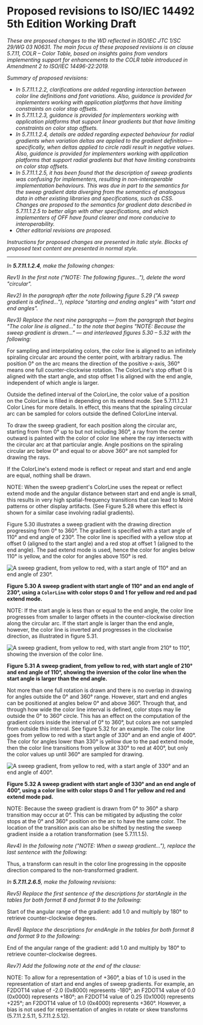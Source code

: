 # Proposed revisions to ISO/IEC 14492 5th Edition Working Draft

_These are proposed changes to the WD reflected in ISO/IEC JTC 1/SC 29/WG 03 N0631. The main focus of these proposed revisions is on clause 5.7.11, COLR – Color Table, based on insights gains from vendors implementing support for enhancements to the COLR table introduced in Amendment 2 to ISO/IEC 14496-22:2019._

_Summary of proposed revisions:_
- _In 5.7.11.1.2.2, clarifications are added regarding interaction between color line definitions and font variations. Also, guidance is provided for implementers working with application platforms that have limiting constraints on color stop offsets._
- _In 5.7.11.1.2.3, guidance is provided for implementers working with application platforms that support linear gradients but that have limiting constraints on color stop offsets._
- _In 5.7.11.1.2.4, details are added regarding expected behaviour for radial gradients when variation deltas are applied to the gradient definition&mdash;specifically, when deltas applied to circle radii result in negative values. Also, guidance is provided for implementers working with application platforms that support radial gradients but that have limiting constraints on color stop offsets._
- _In 5.7.11.1.2.5, it has been found that the description of sweep gradients was confusing for implementers, resulting in non-interoperable implementation behaviours. This was due in part to the semantics for the sweep gradient data diverging from the semantics of analogous data in other existing libraries and specifications, such as CSS. Changes are proposed to the semantics for gradient data described in 5.7.11.1.2.5 to better align with other specifications, and which implementers of OFF have found clearer and more conducive to interoperability._
- _Other editorial revisions are proposed._

_Instructions for proposed changes are presented in italic style. Blocks of proposed text content are presented in normal style._

---

_In **5.7.11.1.2.4**, make the following changes:_

_Rev1) In the first note ("NOTE: The following figures..."), delete the word "circular"._

_Rev2) In the paragraph after the note following figure 5.29 ("A sweep gradient is defined..."), replace "starting and ending angles" with "start and end angles"._

_Rev3) Replace the next nine paragraphs &mdash; from the paragraph that begins "The color line is aligned..." to the note that begins "NOTE: Because the sweep gradient is drawn..." &mdash; and interleaved figures 5.30 &ndash; 5.32 with the following:_

For sampling and interpolating colors, the color line is aligned to an
infinitely spiraling circular arc around the center point, with arbitrary
radius. The position 0° on the arc means the direction of the positive x-axis,
360° means one full counter-clockwise rotation.  The ColorLine's stop offset 0
is aligned with the start angle, and stop offset 1 is aligned with the end
angle, independent of which angle is larger.

Outside the defined interval of the ColorLine, the color value of a position on
the ColorLine is filled in depending on its extend mode. See 5.7.11.1.2.1 Color
Lines for more details. In effect, this means that the spiraling circular arc
can be sampled for colors outside the defined ColorLine interval.

To draw the sweep gradient, for each position along the circular arc, starting
from from 0° up to but not including 360°, a ray from the center outward is
painted with the color of color line where the ray intersects with the circular
arc at that particular angle. Angle positions on the spiraling circular arc
below 0° and equal to or above 360° are not sampled for drawing the rays.

If the ColorLine's extend mode is reflect or repeat and start and end angle are
equal, nothing shall be drawn.

NOTE: When the sweep gradient's ColorLine uses the repeat or reflect extend mode
and the angular distance between start and end angle is small, this results in
very high spatial-frequency transitions that can lead to Moiré patterns or other
display artifacts. (See Figure 5.28 where this effect is shown for a similar
case involving radial gradients).

Figure 5.30 illustrates a sweep gradient with the drawing direction progressing
from 0° to 360°. The gradient is specified with a start angle of 110° and end
angle of 230°. The color line is specified with a yellow stop at offset 0
(aligned to the start angle) and a red stop at offset 1 (aligned to the end
angle). The pad extend mode is used, hence the color for angles below 110° is
yellow, and the color for angles above 150° is red.

![A sweep gradient, from yellow to red, with a start angle of 110° and an end
angle of 230°.](images/colr_conic_gradient_start_stop_angles.r1.png)

**Figure 5.30 A sweep gradient with start angle of 110° and an end angle of
230°, using a `ColorLine` with color stops 0 and 1 for yellow and red and pad
extend mode.**

NOTE: If the start angle is less than or equal to the end angle, the color line
progresses from smaller to larger offsets in the counter-clockwise direction
along the circular arc. If the start angle is larger than the end angle,
however, the color line is inverted and progresses in the clockwise direction,
as illustrated in figure 5.31.

![A sweep gradient, from yellow to red, with start angle from 210° to 110°,
showing the inversion of the color
line.](images/colr_conic_gradient_inverted.png)

**Figure 5.31 A sweep gradient, from yellow to red, with start angle of 210° and
end angle of 110°, showing the inversion of the color line when the start angle
is larger than the end angle.**

Not more than one full rotation is drawn and there is no overlap in drawing for
angles outside the 0° and 360° range. However, start and end angles can be
positioned at angles below 0° and above 360°. Through that, and through how wide
the color line interval is defined, color stops may lie outside the 0° to 360°
circle. This has an effect on the computation of the gradient colors inside the
interval of 0° to 360°, but colors are not sampled from outside this interval.
See figure 5.32 for an example. The color line goes from yellow to red with a
start angle of 330° and an end angle of 400°. The color for angles lower than
330° is yellow due to the pad extend mode, then the color line transitions from
yellow at 330° to red at 400°, but only the color values up until 360° are
sampled for drawing.

![A sweep gradient, from yellow to red, with a start angle of 330° and an end
angle of 400°.](images/colr_conic_gradient_stop_angle_outside.png)

**Figure 5.32 A sweep gradient with start angle of 330° and an end angle of 400°,
using a color line with color stops 0 and 1 for yellow and red and extend mode
pad.**

NOTE: Because the sweep gradient is drawn from 0° to 360° a sharp transition may
occur at 0°. This can be mitigated by adjusting the color stops at the 0° and
360° position on the arc to have the same color. The location of the transition
axis can also be shifted by nesting the sweep gradient inside a
a rotation transformation (see 5.7.11.1.5).

_Rev4) In the following note ("NOTE: When a sweep gradient..."), replace the last sentence with the following:_

Thus, a transform can result in the color line
progressing in the opposite direction compared to the non-transformed gradient.

_In **5.7.11.2.6.5**, make the following revisions:_

_Rev5) Replace the first sentence of the descriptions for startAngle in the tables for both format 8 and format 9 to the following:_

Start of the angular range of the gradient: add 1.0 and multiply by 180° to retrieve counter-clockwise degrees.

_Rev6) Replace the descriptions for endAngle in the tables for both format 8 and format 9 to the following:_

End of the angular range of the gradient: add 1.0 and multiply by 180° to retrieve counter-clockwise degrees.

_Rev7) Add the following note at the end of the clause:_

NOTE: To allow for a representation of +360°, a bias of 1.0 is used in the
representation of start and end angles of sweep gradients. For example, an
F2DOT14 value of -2.0 (0x8000) represents -180°; an F2DOT14 value of 0.0
(0x0000) represents +180°; an F2DOT14 value of 0.25 (0x1000) represents +225°;
an F2DOT14 value of 1.0 (0x4000) represents +360°. However, a bias is not used
for representation of angles in rotate or skew transforms (5.7.11.2.5.11,
5.7.11.2.5.12).
